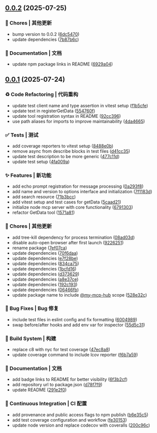## [0.0.2](https://github.com/my-mcp-hub/node-mcp-server/compare/v0.0.1...v0.0.2) (2025-07-25)


### 🎫 Chores | 其他更新

* bump version to 0.0.2 ([6dc5470](https://github.com/my-mcp-hub/node-mcp-server/commit/6dc5470c14975e3d3f4e8e8df74f4ee21b141b5a))
* update dependencies ([7b87b6c](https://github.com/my-mcp-hub/node-mcp-server/commit/7b87b6c10e10f831bf01f9de92231200aff9ab43))


### 📝 Documentation | 文档

* update npm package links in README ([6929a04](https://github.com/my-mcp-hub/node-mcp-server/commit/6929a04ee9b36c12a751811cd415858b63396439))



## [0.0.1](https://github.com/my-mcp-hub/node-mcp-server/compare/6791303db2203b56355c928563f51863d0fc86a0...v0.0.1) (2025-07-24)


### ♻ Code Refactoring | 代码重构

* update test client name and type assertion in vitest setup ([f1b5cfe](https://github.com/my-mcp-hub/node-mcp-server/commit/f1b5cfe54d1618529715503946d42311d13fdcf4))
* update text in registerGetData ([554760f](https://github.com/my-mcp-hub/node-mcp-server/commit/554760f44b0042ccb90b6aace660c8b7d9055cd2))
* update tool registration syntax in README ([92cc396](https://github.com/my-mcp-hub/node-mcp-server/commit/92cc39633704f20fad2e0685b62978e8ec8d768f))
* use path aliases for imports to improve maintainability ([4da4665](https://github.com/my-mcp-hub/node-mcp-server/commit/4da46659f4446280d3e3ff0b6a84069126b5e588))


### ✅ Tests | 测试

* add coverage reporters to vitest setup ([8488e0b](https://github.com/my-mcp-hub/node-mcp-server/commit/8488e0b7e7bd6c6e47f30dd38127b7560eaa0996))
* remove async from describe blocks in test files ([d41cc35](https://github.com/my-mcp-hub/node-mcp-server/commit/d41cc35725a2e866b58046fb220b3170d156897e))
* update test description to be more generic ([477c11d](https://github.com/my-mcp-hub/node-mcp-server/commit/477c11d15fcf72d1f2aca302b8d8487d2052fc2c))
* update test setup ([4fa009a](https://github.com/my-mcp-hub/node-mcp-server/commit/4fa009aecacd4fdca2843307489e075b74a8ba95))


### ✨ Features | 新功能

* add echo prompt registration for message processing ([0a293f8](https://github.com/my-mcp-hub/node-mcp-server/commit/0a293f817da05cf092caf7c93d85c4b5a020f21a))
* add name and version to options interface and initialization ([7f1183d](https://github.com/my-mcp-hub/node-mcp-server/commit/7f1183ddbff6868f166cb14cec649e183954d5ad))
* add search resource ([71b3bcc](https://github.com/my-mcp-hub/node-mcp-server/commit/71b3bcc0e7addc8abf7c621e8ade105718a92aec))
* add vitest setup and test cases for getData ([5caad21](https://github.com/my-mcp-hub/node-mcp-server/commit/5caad21fa09164bfb1fcb7be99418c4d2d3357e3))
* initialize node mcp server with core functionality ([6791303](https://github.com/my-mcp-hub/node-mcp-server/commit/6791303db2203b56355c928563f51863d0fc86a0))
* refactor GetData tool ([1571a81](https://github.com/my-mcp-hub/node-mcp-server/commit/1571a815bc3df870773fbc30c6e1229c25f1f289))


### 🎫 Chores | 其他更新

* add tree-kill dependency for process termination ([08ad03d](https://github.com/my-mcp-hub/node-mcp-server/commit/08ad03d6ba10ddf9553449b42ca6ee004a86f6f8))
* disable auto-open browser after first launch ([9226251](https://github.com/my-mcp-hub/node-mcp-server/commit/922625124cf1336c3f431d63776c9283c5c29913))
* rename package ([7ef07ca](https://github.com/my-mcp-hub/node-mcp-server/commit/7ef07caedc348ddcc4c8b9132f67daaa7ea7e804))
* update dependencies ([70f6daa](https://github.com/my-mcp-hub/node-mcp-server/commit/70f6daaf6bddb1d0037dc537fbc178281f3f089f))
* update dependencies ([e7f28be](https://github.com/my-mcp-hub/node-mcp-server/commit/e7f28bec15f6dc8775ce446702753ffdb9666442))
* update dependencies ([834ca75](https://github.com/my-mcp-hub/node-mcp-server/commit/834ca754e121e8878eae5e0e75953517c49e3411))
* update dependencies ([1bcfd16](https://github.com/my-mcp-hub/node-mcp-server/commit/1bcfd167709f388e4f670e524d585f235bb6c4a5))
* update dependencies ([d373629](https://github.com/my-mcp-hub/node-mcp-server/commit/d37362944c422dc89afef592d4196e4ca1ce0c5a))
* update dependencies ([a8e37ce](https://github.com/my-mcp-hub/node-mcp-server/commit/a8e37cea8f5d77e1c4c9d731198a982620ef31bc))
* update dependencies ([192c193](https://github.com/my-mcp-hub/node-mcp-server/commit/192c1932b69e34d2029ad5f7151b73838149017b))
* update dependencies ([06466fb](https://github.com/my-mcp-hub/node-mcp-server/commit/06466fb7a259d956eff62458f39f62495527c910))
* update package name to include [@my-mcp-hub](https://github.com/my-mcp-hub) scope ([528e32c](https://github.com/my-mcp-hub/node-mcp-server/commit/528e32ce31f2db2e0a63aa77d2dbfa8a05d858a3))


### 🐛 Bug Fixes | Bug 修复

* include test files in eslint config and fix formatting ([6004989](https://github.com/my-mcp-hub/node-mcp-server/commit/600498978d13862d7873544cbe8d6de933e659c0))
* swap before/after hooks and add env var for inspector ([55d5c31](https://github.com/my-mcp-hub/node-mcp-server/commit/55d5c31f59787a6e2f5500eca797429939de8945))


### 👷‍ Build System | 构建

* replace c8 with nyc for test coverage ([47ec8a8](https://github.com/my-mcp-hub/node-mcp-server/commit/47ec8a8901f3e6960b5a9401911a7c18a6e15e7b))
* update coverage command to include lcov reporter ([f6b7a59](https://github.com/my-mcp-hub/node-mcp-server/commit/f6b7a5922898c830c97162538bbf2b1f8dd0c40a))


### 📝 Documentation | 文档

* add badge links to README for better visibility ([6f3b2cf](https://github.com/my-mcp-hub/node-mcp-server/commit/6f3b2cf38373b72df9086d377db8fd3ffb48bc34))
* add repository url to package.json ([d78f7f9](https://github.com/my-mcp-hub/node-mcp-server/commit/d78f7f90eeb9b8f322f9c77ceb836db3eb6081a7))
* update README ([291e2f0](https://github.com/my-mcp-hub/node-mcp-server/commit/291e2f0d5fb7dc67ae5194eb9ab42b95f2256644))


### 🔧 Continuous Integration | CI 配置

* add provenance and public access flags to npm publish ([b6e35c5](https://github.com/my-mcp-hub/node-mcp-server/commit/b6e35c56acc885a00579b9a1a7e6fa3ede5ebb82))
* add test coverage configuration and workflow ([fe30153](https://github.com/my-mcp-hub/node-mcp-server/commit/fe3015364f2e24f6505b2596fb8c7a5d43a92704))
* update node version and replace codecov with coveralls ([200c96c](https://github.com/my-mcp-hub/node-mcp-server/commit/200c96cc372a38bc2a275e5e0f820aeb78bedc31))



